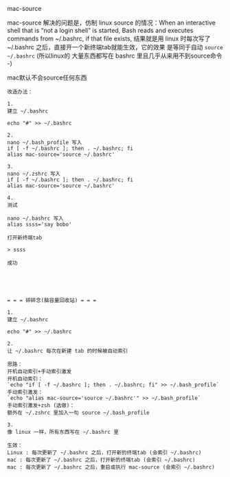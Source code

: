 
mac-source

mac-source 解决的问题是，仿制 linux source 的情况：When an interactive shell that is “not a login shell” is started, Bash reads and executes commands from ~/.bashrc, if that file exists, 结果就是用 linux 时每次写了 ~/.bashrc 之后，直接开一个新终端tab就能生效，它的效果 是等同于自动 `source ~/.bashrc` (所以linux的 大量东西都写在 bashrc 里且几乎从来用不到source命令 -)

mac默认不会source任何东西
```
改造办法：

1.
建立 ~/.bashrc

echo "#" >> ~/.bashrc

2.
nano ~/.bash_profile 写入
if [ -f ~/.bashrc ]; then . ~/.bashrc; fi
alias mac-source='source ~/.bashrc'

3.
nano ~/.zshrc 写入
if [ -f ~/.bashrc ]; then . ~/.bashrc; fi
alias mac-source='source ~/.bashrc'

4.
测试

nano ~/.bashrc 写入
alias ssss='say bobo'

打开新终端tab

> ssss

成功





= = = 碎碎念(脑容量回收站) = = =

1.
建立 ~/.bashrc

echo "#" >> ~/.bashrc

2.
让 ~/.bashrc 每次在新建 tab 的时候被自动索引

思路：
开机自动索引+手动索引激发
开机自动索引：
`echo "if [ -f ~/.bashrc ]; then . ~/.bashrc; fi" >> ~/.bash_profile`
手动索引激发：
`echo "alias mac-source='source ~/.bashrc'" >> ~/.bash_profile`
手动索引激发+zsh (选做)：
额外在 ~/.zshrc 里加入一句 source ~/.bash_profile

3.
像 linux 一样，所有东西写在 ~/.bashrc 里

生效：
Linux : 每次更新了 ~/.bashrc 之后，打开新的终端tab (会索引 ~/.bashrc)
mac : 每次更新了 ~/.bashrc 之后，打开新的终端tab (会索引 ~/.bashrc)
mac : 每次更新了 ~/.bashrc 之后，重启或执行 mac-source (会索引 ~/.bashrc)
```
